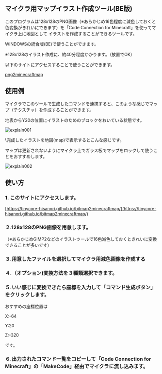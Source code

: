 ## マイクラ用マップイラスト作成ツール(BE版)

このプログラムは128x128のPNG画像（※あらかじめ16色程度に減色しておくと色変換がきれいにできます）を「Code Connection for Minecraft」を使ってマイクラ上に地図として
イラストを作成することができるツールです。

WINDOWSの統合版(BE)で使うことができます。

※128x128のイラスト作成に、約40分程度かかります。（放置でOK）


以下のサイトにアクセスすることで使うことができます。

[png2minecraftmap](https://tinycore-hisanori.github.io/bitmap2minecraftmap/)

## 使用例

マイクラでこのツールで生成したコマンドを連携すると、このような感じでマップ（テクスチャ）を作成することができます。

地表からY20の位置にイラストのためのブロックをおいている状態です。

![explain001](https://user-images.githubusercontent.com/30931098/117888099-9cf10800-b2ec-11eb-9fe9-f5b07771c1b4.jpg)

\完成したイラストを地図(map)で表示するとこんな感じです。


マップは更新されないようにマイクラ上でガラス板でマップをロックして使うことをおすすめします。

![explain002](https://user-images.githubusercontent.com/30931098/117888677-5fd94580-b2ed-11eb-934c-2c1e22f65b9e.jpg)



## 使い方

### 1. このサイトにアクセスします。

[https://tinycore-hisanori.github.io/bitmap2minecraftmap/](https://tinycore-hisanori.github.io/bitmap2minecraftmap/)

### ２.128x128のPNG画像を用意します。

（※あらかじめGIMP2などのイラストツールで16色減色しておくときれいに変換できることが多いです）

### ３.用意したファイルを選択してマイクラ用減色画像を作成する

### ４.（オプション)変換方法を３種類選択できます。

### ５.いい感じに変換できたら座標を入力して「コマンド生成ボタン」をクリックします。

おすすめの座標位置は

X:-64

Y:20

Z:-320

です。

### ６.出力されたコマンド一覧をコピーして「Code Connection for Minecraft」の「MakeCode」経由でマイクラに流し込みます。


